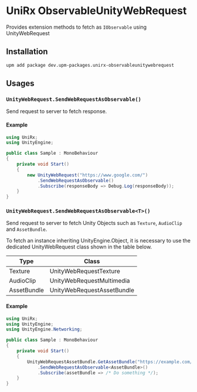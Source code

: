 # UniRx ObservableUnityWebRequest

Provides extension methods to fetch as `IObservable` using UnityWebRequest

## Installation

```bash
upm add package dev.upm-packages.unirx-observableunitywebrequest
```

## Usages

### `UnityWebRequest.SendWebRequestAsObservable()`

Send request to server to fetch response.

#### Example

```csharp
using UniRx;
using UnityEngine;

public class Sample : MonoBehaviour
{
    private void Start()
    {
        new UnityWebRequest("https://www.google.com/")
            .SendWebRequestAsObservable()
            .Subscribe(responseBody => Debug.Log(responseBody));
    }
}
```

### `UnityWebRequest.SendWebRequestAsObservable<T>()`

Send request to server to fetch Unity Objects such as `Texture`, `AudioClip` and `AssetBundle`.

To fetch an instance inheriting UnityEngine.Object, it is necessary to use the dedicated UnityWebRequest class shown in the table below.

| Type | Class |
| --- | --- |
| Texture | UnityWebRequestTexture |
| AudioClip | UnityWebRequestMultimedia |
| AssetBundle | UnityWebRequestAssetBundle |

#### Example

```csharp
using UniRx;
using UnityEngine;
using UnityEngine.Networking;

public class Sample : MonoBehaviour
{
    private void Start()
    {
        UnityWebRequestAssetBundle.GetAssetBundle("https://example.com/path/to/assetbundle")
            .SendWebRequestAsObservable<AssetBundle>()
            .Subscribe(assetBundle => /* Do something */);
    }
}
```
